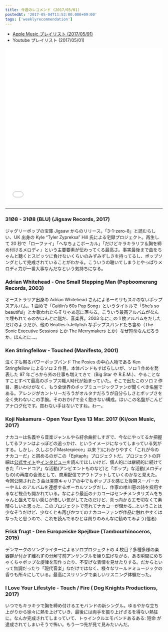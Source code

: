```yaml
---
title: 今週のレコメンド (2017/05/01)
postedAt: '2017-05-04T11:52:00.000+09:00'
tags: ['weeklyrecommendation']
---
```


- [Apple Music プレイリスト (2017/05/91)](https://itunes.apple.com/jp/playlist/%E4%BB%8A%E9%80%B1%E3%81%AE%E3%83%AC%E3%82%B3%E3%83%A1%E3%83%B3%E3%83%89-2017-05-01/idpl.1989ab86508b4ffdad5480b4abf430d3)
- Youtube プレイリスト (2017/05/01)
<iframe src="//tools.applemusic.com/embed/v1/playlist/pl.1989ab86508b4ffdad5480b4abf430d3?country=jp" height="500px" width="100%" frameborder="0"></iframe>

---

### 31Ø8 - 31Ø8 (BLU) (Jigsaw Records, 2017)

ジャグリーポップの宝庫 Jigsaw からのリリース。「3-1-zero-8」と読むらしい、UK 出身の Kyle “Tyler Zypreksa” Hill 氏による宅録プロジェクト。再生して 20 秒で「ローファイ」「へなちょこボーカル」「だけどキラキラリフ＆胸を締め付けるメロディ」という主要要素が伝わってくる最高さ。事実最後まで曲をちゃんと聴くとスピッツに負けないくらいのみずみずしさを持ってるし、ポップソングとして完成されていることがわかる。こういうの聴いてしまうとやっぱりメロディ力が一番大事なんだなという気持ちになる。

### Adrian Whitehead - One Small Stepping Man (Popboomerang Records, 2003)

オーストラリア出身の Adrian Whitehead さんによる一ミリもスキのないポップスアルバム。1 曲めで「Caitlin’s 60s Pop Song」というタイトルで「She’s so beautiful」とか歌われたらそりゃあ恋に落ちる。こういう最高アルバムがなんで埋もれてるのかほんとに謎だ、音楽界。2003 年にこの 1 枚アルバムをだしただけのようだが、他の Beatles→Jellyfish なポップスバンドたち含め（The Sonic Executive Sessions とか The Merrymakers とか）なぜ短命なんだろうか。ほんとに…。

### Ken Stringfellow - Touched (Manifesto, 2001)

泣く子も黙るパワーポップバンド The Posies の中心人物である Ken Stringfellow によるソロ 2 作目。本体バンドもすばらしいが、ソロ 1 作めを発表した 97 年ごろから外の仕事も増えてきて（Big Star や R.E.M.）、やることなすことすべて最高のポップス職人時代が始まっていた。そこで出たこのソロ 2 作目、悪いわけがなく、もう全世界のポップミュージックファンが聞くべき名盤である。アレンジがカントリーだろうがオルタナだろうが自分らしさとポップさを全く失わないこの手腕。そのおかげで全く飽きない構成。はいこの名盤がこんどアナログ化です。買わない手はないですね。わー。

### Koji Nakamura - Open Your Eyes 13 Mar. 2017 (Ki/oon Music, 2017)

ナカコーは名義やら音楽ジャンルやら紆余曲折しすぎで、今なにやってるか把握してるファンはよっぽどの追っかけ、というイメージになってしまっている気がする。しかし、久しぶり(「Masterpiece」以来？)にわかりやすく「これが今のナカコーだ」と掴めるのがこの「Epitaph」プロジェクトだ。プロジェクトの詳細は[公式サイト](http://kojinakamura.jp/)や[インタビュー](http://realsound.jp/2017/05/post-12245.html)を読んでほしいけど、個人的には継続的に続けてきた「ハードコア」な活動(アンビエントものなど)と「ポップ」な活動(メロディもの)の再度の合流として、商用配信でアウトプットしていくのかなと見えた。今回公開された 3 曲は実際キャリアの中でもポップさを感じた後期スーパーカーや iLL のアルバムを連想するボーカルソングだし、作家の唯川恵の詩を採用するなど視点も開かれている。なにより最近のナカコーはセンチメンタリズムをちゃんと狙えてない感じが惜しい気がしてたのだけど、真っ向からエモ切なくて素晴らしいと思った。このプロジェクトで売れてナカコーが儲かる…ということは少なそうだけど、少なくとも再びかつてのナカコーファンが作品に触れやすくはなったと思うので、これを読んでるひとは周りのみんなに勧めてみよう(信者)

### Frisk frugt - Den Europæiske Spejlbue (Tambourhinoceros, 2015)

デンマークのソングライターによるソロプロジェクトの 4 枚目？多種多様の楽器群が付かず離れずの分解寸前アンサンブルを繰り広げながら、ある瞬間にめちゃくちゃポップな旋律を形作ったり、不安げな表情を見せたりする。だからといって無調だったり「現代音楽」なだけではなく、様々なワールドミュージックの香りも所々にしている。最高にスリリングで楽しいリスニング体験だった。

### I Love Your Lifestyle - Touch / Fire ( Dog Knights Productions, 2017)

いつでもキラキラで胸を締め付けるエモバンドの新シングル。ゆるやかな立ち上がりから徐々に熱を上げていき、最後には両手を振り上げざるを得ない熱狂に。なんか完成されてしまっていて、トゥインクルエモバンドあるある: 短命 が達成されてしまいそうで怖い。もう一つ先が見て見みたいんだ。
